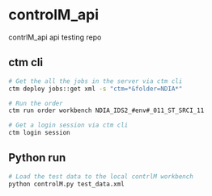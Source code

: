 # controlM_api

contrlM_api api testing repo

## ctm cli
```Bash
# Get the all the jobs in the server via ctm cli
ctm deploy jobs::get xml -s "ctm=*&folder=NDIA*"

# Run the order
ctm run order workbench NDIA_IDS2_#env#_011_ST_SRCI_11

# Get a login session via ctm cli
ctm login session
```

## Python run
```bash
# Load the test data to the local contrlM workbench
python controlM.py test_data.xml
```

